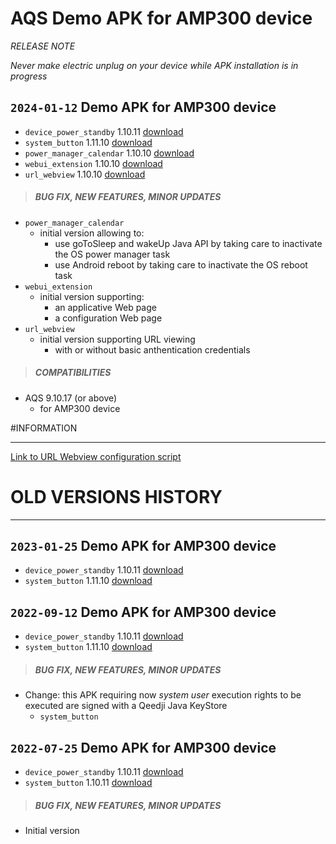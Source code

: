 # AQS Demo APK for AMP300 device
*RELEASE NOTE*

*Never make electric unplug on your device while APK installation is in progress*

## `2024-01-12` Demo APK for AMP300 device
- `device_power_standby` 1.10.11 [download](https://github.com/Qeedji/archives/blob/master/downloads/amp300/APK/device_power_standby-qeedjisystem_aosp-setup-1.10.11.apk)
- `system_button` 1.11.10 [download](https://github.com/Qeedji/archives/blob/master/downloads/amp300/APK/system_button-qeedjisystem_aosp-setup-1.11.10.apk)
- `power_manager_calendar` 1.10.10 [download](https://github.com/Qeedji/archives/blob/master/downloads/amp300/APK/power_manager_calendar-qeedjisystem_aosp-setup-1.10.10.apk)
- `webui_extension` 1.10.10 [download](https://github.com/Qeedji/archives/blob/master/downloads/amp300/APK/webui_extension-qeedjisystem_aosp-setup-1.10.10.apk)
- `url_webview` 1.10.10 [download](https://github.com/Qeedji/archives/blob/master/downloads/amp300/APK/url_webview-qeedjisystem_aosp-setup-1.10.10.apk)

>##### **BUG FIX, NEW FEATURES, MINOR UPDATES**
- `power_manager_calendar`
	- initial version allowing to:
		- use goToSleep and wakeUp Java API by taking care to inactivate the OS power manager task
		- use Android reboot by taking care to inactivate the OS reboot task
- `webui_extension`
	- initial version supporting:
		- an applicative Web page
		- a configuration Web page
- `url_webview`
	- initial version supporting URL viewing
		- with or without basic anthentication credentials
>##### **COMPATIBILITIES**
- AQS 9.10.17 (or above)
    - for AMP300 device

#INFORMATION
***********************************************************************

[Link to URL Webview configuration script](https://github.com/Qeedji/aosp-amp300-sdk/tree/master/examples/url_webview/configuration/000000000000.js)

# OLD VERSIONS HISTORY
*********************************************************************************************************

## `2023-01-25` Demo APK for AMP300 device
- `device_power_standby` 1.10.11 [download](https://github.com/Qeedji/archives/blob/master/downloads/amp300/APK/device_power_standby-qeedjisystem_aosp-setup-1.10.11.apk)
- `system_button` 1.11.10 [download](https://github.com/Qeedji/archives/blob/master/downloads/amp300/APK/system_button-qeedjisystem_aosp-setup-1.11.10.apk)

## `2022-09-12` Demo APK for AMP300 device
- `device_power_standby` 1.10.11 [download](https://github.com/Qeedji/archives/blob/master/downloads/amp300/APK/device_power_standby-amp300-setup-1.10.11.apk)
- `system_button` 1.11.10 [download](https://github.com/Qeedji/archives/blob/master/downloads/amp300/APK/system_button-amp300-setup-1.11.10.apk)

>##### **BUG FIX, NEW FEATURES, MINOR UPDATES**
- Change: this APK requiring now *system user* execution rights to be executed are signed with a Qeedji Java KeyStore
    - `system_button`

## `2022-07-25` Demo APK for AMP300 device
- `device_power_standby` 1.10.11 [download](https://github.com/Qeedji/archives/blob/master/downloads/amp300/APK/device_power_standby-amp300-setup-1.10.11.apk)
- `system_button` 1.10.11 [download](https://github.com/Qeedji/archives/blob/master/downloads/amp300/APK/system_button-amp300-setup-1.10.11.apk)

>##### **BUG FIX, NEW FEATURES, MINOR UPDATES**
- Initial version

